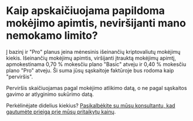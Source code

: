 # Kaip apskaičiuojama papildoma mokėjimo apimtis, neviršijanti mano nemokamo limito?

Į bazinį ir "Pro" planus įeina mėnesinis išeinančių kriptovaliutų mokėjimų kiekis. Išeinančių mokėjimų apimtis, viršijanti įtrauktą mokėjimų apimtį, apmokestinama 0,70 % mokesčiu plano "Basic" atveju ir 0,40 % mokesčiu plano "Pro" atveju. Ši suma jūsų sąskaitoje faktūroje bus rodoma kaip "perviršis".

Perviršis skaičiuojamas pagal mokėjimo atlikimo datą, o ne pagal sąskaitos gavimo ar atlyginimo sukūrimo datą.

Perkėlinėjate didelius kiekius? [Pasikalbėkite su mūsų konsultantu, kad gautumėte prieigą prie mūsų pritaikytų kainų](https://www.request.finance/demo).
